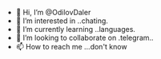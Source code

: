 - 👋 Hi, I’m @OdilovDaler
- 👀 I’m interested in ..chating.
- 🌱 I’m currently learning ..languages.
- 💞️ I’m looking to collaborate on .telegram..
- 📫 How to reach me ...don't know 

<!---
OdilovDaler/OdilovDaler is a ✨ special ✨ repository because its `README.md` (this file) appears on your GitHub profile.
You can click the Preview link to take a look at your changes.
--->
